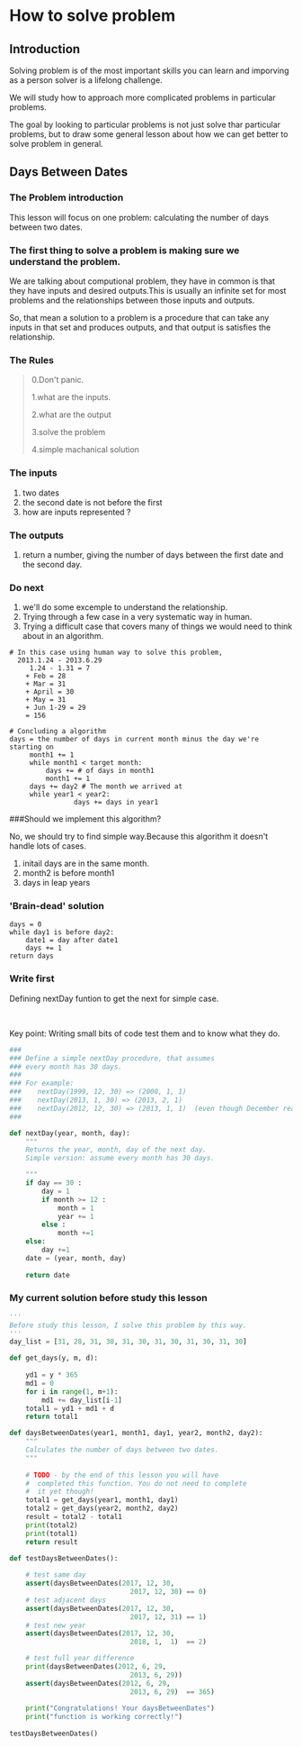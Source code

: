 # How to solve problem

## Introduction

Solving problem is of the most important skills you can learn and imporving as a person solver is a lifelong challenge.



We will study how to approach more complicated problems in particular problems.



The goal by looking to particular problems is not just solve thar particular problems, but to draw some general lesson about how we can get better to solve problem in general.

## Days Between Dates

### The Problem introduction

This lesson will focus on one problem: calculating the number of days between two dates.

### The first thing to solve a problem is making sure we understand the problem.

We are talking about computional problem, they have in common is that they have inputs and desired outputs.This is usually an infinite set for most problems and the relationships between those inputs and outputs.

So, that mean a solution to a problem is a procedure that can take any inputs in that set and produces outputs, and that output is satisfies the relationship.

### The Rules

>0.Don't panic.
>
>1.what are the inputs.
>
>2.what are the output
>
>3.solve the problem
>
>4.simple machanical solution

### The inputs

1. two dates
2. the second date is not before the first
3. how are inputs represented ?

### The outputs

1. return a number, giving the number of days between the first date and the second day.

### Do next

1. we'll do some excemple to understand the relationship.
2. Trying through a few case in a very systematic way in human.
3. Trying a difficult case that covers many of things we would need to think about in an algorithm.

``````
# In this case using human way to solve this problem, 
  2013.1.24 - 2013.6.29
     1.24 - 1.31 = 7
    + Feb = 28
    + Mar = 31
    + April = 30
  	+ May = 31
  	+ Jun 1-29 = 29
    = 156

# Concluding a algorithm
days = the number of days in current month minus the day we're starting on
     month1 += 1
     while month1 < target month:
         days += # of days in month1
         month1 += 1
     days += day2 # The month we arrived at
     while year1 < year2:
     			days += days in year1
``````

###Should we implement this algorithm? 

No, we should try to find simple way.Because this algorithm it doesn't handle lots of cases.

1. initail days are in the same month.
2. month2 is before month1
3. days in leap years

### 'Brain-dead' solution

``````
days = 0
while day1 is before day2:
	date1 = day after date1
	days += 1
return days
``````

### Write first

Defining nextDay funtion to get the next for simple case.

&nbsp;

Key point: Writing small bits of code test them and to know what they do.

``````python
###
### Define a simple nextDay procedure, that assumes
### every month has 30 days.
###
### For example:
###    nextDay(1999, 12, 30) => (2000, 1, 1)
###    nextDay(2013, 1, 30) => (2013, 2, 1)
###    nextDay(2012, 12, 30) => (2013, 1, 1)  (even though December really has 31 days)
###

def nextDay(year, month, day):
    """
    Returns the year, month, day of the next day.
    Simple version: assume every month has 30 days.

    """
    if day == 30 :
        day = 1
        if month >= 12 :
            month = 1 
            year += 1
        else :
            month +=1
    else:
        day +=1
    date = (year, month, day)
    
    return date
``````

### My current solution before study this lesson

``````python
'''
Before study this lesson, I solve this problem by this way.
'''
day_list = [31, 28, 31, 30, 31, 30, 31, 30, 31, 30, 31, 30]

def get_days(y, m, d):
    
    yd1 = y * 365
    md1 = 0
    for i in range(1, m+1):
        md1 += day_list[i-1]
    total1 = yd1 + md1 + d
    return total1

def daysBetweenDates(year1, month1, day1, year2, month2, day2):
    """
    Calculates the number of days between two dates.
    """
    
    # TODO - by the end of this lesson you will have
    #  completed this function. You do not need to complete
    #  it yet though! 
    total1 = get_days(year1, month1, day1)
    total2 = get_days(year2, month2, day2)
    result = total2 - total1
    print(total2)
    print(total1)
    return result

def testDaysBetweenDates():
    
    # test same day
    assert(daysBetweenDates(2017, 12, 30,
                              2017, 12, 30) == 0)
    # test adjacent days
    assert(daysBetweenDates(2017, 12, 30, 
                              2017, 12, 31) == 1)
    # test new year
    assert(daysBetweenDates(2017, 12, 30, 
                              2018, 1,  1)  == 2)

    # test full year difference
    print(daysBetweenDates(2012, 6, 29,
                              2013, 6, 29))
    assert(daysBetweenDates(2012, 6, 29,
                              2013, 6, 29)  == 365)
    
    print("Congratulations! Your daysBetweenDates")
    print("function is working correctly!")
    
testDaysBetweenDates()
``````

